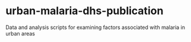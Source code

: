 # urban-malaria-dhs-publication
Data and analysis scripts for examining factors associated with malaria in urban areas 
